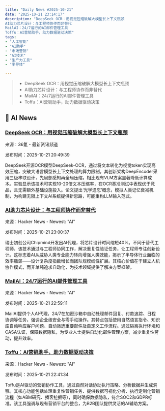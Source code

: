 ```yaml
---
title: "Daily News #2025-10-21"
date: "2025-10-21 23:14:17"
description: "DeepSeek OCR：用视觉压缩破解大模型长上下文瓶颈
AI助力芯片设计：与工程师协作而非替代
MailAI：24/7运行的AI邮件管理工具
Toffu：AI营销助手，助力数据驱动决策"
tags: 
- "人工智能"
- "AI助手"
- "市场营销"
- "AI技术"
- "生产力工具"
- "半导体"

---
```


> - DeepSeek OCR：用视觉压缩破解大模型长上下文瓶颈
> - AI助力芯片设计：与工程师协作而非替代
> - MailAI：24/7运行的AI邮件管理工具
> - Toffu：AI营销助手，助力数据驱动决策

## 🤖 AI News

### [DeepSeek OCR：用视觉压缩破解大模型长上下文瓶颈](https://www.36kr.com/p/3518889048021894)

来源：36氪 - 最新资讯频道

发布时间：2025-10-21 20:49:39

DeepSeek开源OCR模型DeepSeek-OCR，通过将文本转化为视觉token实现高效压缩，突破大语言模型长上下文处理的算力限制。其创新架构DeepEncoder采用三级串联设计，先局部感知再全局压缩，相比现有VLM方案显著降低计算成本。实验显示该技术可实现10-20倍文本压缩率，在OCR基准测试中表现优于竞品，且无需额外基础设施投入。论文提出‘光学遗忘’概念，模拟人类记忆衰减机制，为构建无限上下文AI系统提供新思路，可能重构LLM输入范式。

### [AI助力芯片设计：与工程师协作而非替代](https://news.ycombinator.com/item?id=45656671)

来源：Hacker News - Newest: "AI"

发布时间：2025-10-21 23:00:37

瑞士初创公司Chipmind开发出AI代理，将芯片设计时间缩短40%。不同于替代工程师，该技术通过与工程师协同工作，解决重复性验证任务，让工程师专注创新设计。这标志着AI从威胁人类专业能力转向增强人类效能，揭示了半导体行业面临的效率瓶颈——设计复杂度指数增长而团队规模线性扩展。其核心价值在于建立人机协作模式，而非单纯追求自动化，为技术领域提供了解决方案框架。

### [MailAI：24/7运行的AI邮件管理工具](https://www.mailai.live/)

来源：Hacker News - Newest: "AI"

发布时间：2025-10-21 22:59:11

MailAI提供个人AI代理，24/7在加密沙箱中自动处理邮件回复、付款追踪、日程协调等任务，强调企业级安全与零手动操作。其特点包括使用自然语言指令、知识库自动响应客户问题、自动筛选重要邮件及自定义工作流程。通过隔离执行环境和CASA认证，保障数据隐私，为专业人士提供自动化邮件管理方案，减少重复性劳动，提升效率。

### [Toffu：AI营销助手，助力数据驱动决策](https://toffu.ai)

来源：Hacker News - Newest: "AI"

发布时间：2025-10-21 22:41:34

Toffu是AI驱动的营销协作工具，通过自然对话协助执行策略、分析数据并生成洞察。其核心功能包括处理重复性营销任务、提供数据可视化分析、执行定制化营销流程（如ABM研究、播客挖掘等），同时确保数据隐私，符合SOC2和GDPR标准。该工具强调与现有营销平台的整合，为B2B团队提供灵活的AI辅助方案。
